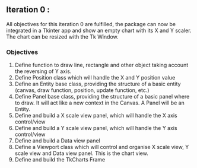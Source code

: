 ## Iteration 0 :
All objectives for this iteration 0 are fulfilled, the package can now be integrated in a Tkinter app and show an empty chart with its X and Y scaler. 
The chart can be resized with the Tk Window.

### Objectives
1. Define function to draw line, rectangle and other object taking account the reversing of Y axis.
2. Define Position class which will handle the X and Y position value
3. Define an Entity base class, providing the structure of a basic entity (canvas, draw function, position, update function, etc.)
4. Define Panel base class, providing the structure of a basic panel where to draw. It will act like a new context in the Canvas. A Panel will be an Entity.
5. Define and build a X scale view panel, which will handle the X axis control/view
6. Define and build a Y scale view panel, which will handle the Y axis control/view
7. Define and build a Data view panel
8. Define a Viewport class which will control and organise X scale view, Y scale view and Data view panel. This is the chart view.
9. Define and build the TkCharts Frame